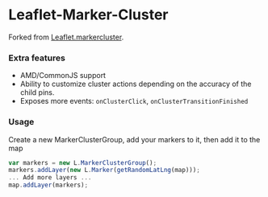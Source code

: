 Leaflet-Marker-Cluster
=====================

Forked from [Leaflet.markercluster](https://github.com/Leaflet/Leaflet.markercluster).

### Extra features
* AMD/CommonJS support
* Ability to customize cluster actions depending on the accuracy of the child pins.
* Exposes more events: `onClusterClick`, `onClusterTransitionFinished`


### Usage
Create a new MarkerClusterGroup, add your markers to it, then add it to the map

```javascript
var markers = new L.MarkerClusterGroup();
markers.addLayer(new L.Marker(getRandomLatLng(map)));
... Add more layers ...
map.addLayer(markers);
```
